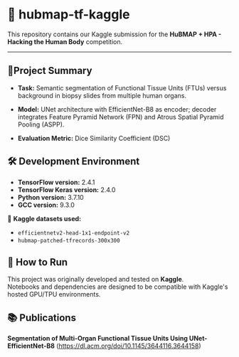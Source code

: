 # 🧬 hubmap-tf-kaggle

This repository contains our Kaggle submission for the **HuBMAP + HPA - Hacking the Human Body** competition.

---



## 🎯Project Summary

-  **Task:** Semantic segmentation of Functional Tissue Units (FTUs) versus background in biopsy slides from multiple human organs.

-  **Model:** UNet architecture with EfficientNet-B8 as encoder; decoder integrates Feature Pyramid Network (FPN) and Atrous Spatial Pyramid Pooling (ASPP).

-  **Evaluation Metric:** Dice Similarity Coefficient (DSC)



## 🛠️ Development Environment

-  **TensorFlow version:** 2.4.1  
-  **TensorFlow Keras version:** 2.4.0  
-  **Python version:** 3.7.10  
-  **GCC version:** 9.3.0  

📂 **Kaggle datasets used:**  
- `efficientnetv2-head-1x1-endpoint-v2`  
- `hubmap-patched-tfrecords-300x300`



## 🚀 How to Run

This project was originally developed and tested on **Kaggle**.  
Notebooks and dependencies are designed to be compatible with Kaggle's hosted GPU/TPU environments.



## 📚 Publications

 **Segmentation of Multi-Organ Functional Tissue Units Using UNet-EfficientNet-B8**  (https://dl.acm.org/doi/10.1145/3644116.3644158)


